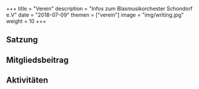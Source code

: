 +++
title = "Verein"
description = "Infos zum Blasmusikorchester Schondorf e.V"
date = "2018-07-09"
themen = ["verein"]
image = "img/writing.jpg"
weight = 10
+++

Satzung
-------

Mitgliedsbeitrag
----------------

Aktivitäten
-----------
